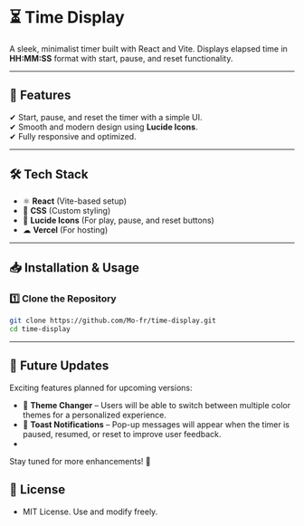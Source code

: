 # ⏳ Time Display  

A sleek, minimalist timer built with React and Vite. Displays elapsed time in **HH:MM:SS** format with start, pause, and reset functionality.  

---

## 🚀 Features  
✔ Start, pause, and reset the timer with a simple UI.  
✔ Smooth and modern design using **Lucide Icons**.  
✔ Fully responsive and optimized.  

---

## 🛠 Tech Stack  
- ⚛ **React** (Vite-based setup)  
- 🎨 **CSS** (Custom styling)  
- 🔗 **Lucide Icons** (For play, pause, and reset buttons)  
- ☁ **Vercel** (For hosting)  

---

## 📥 Installation & Usage  

### 1️⃣ Clone the Repository  
```sh
git clone https://github.com/Mo-fr/time-display.git
cd time-display
```
---

## 🔮 Future Updates  

Exciting features planned for upcoming versions:  

- 🎨 **Theme Changer** – Users will be able to switch between multiple color themes for a personalized experience.  
- 🔔 **Toast Notifications** – Pop-up messages will appear when the timer is paused, resumed, or reset to improve user feedback.
- 
Stay tuned for more enhancements! 🚀  


## 📜 License
- MIT License. Use and modify freely.





